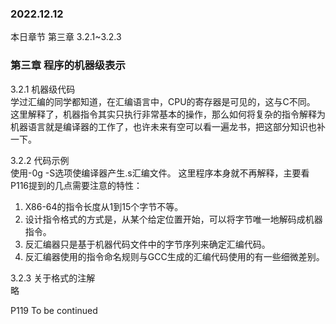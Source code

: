 ### 2022.12.12
本日章节 第三章 3.2.1~3.2.3

### 第三章 程序的机器级表示    
3.2.1 机器级代码  
学过汇编的同学都知道，在汇编语言中，CPU的寄存器是可见的，这与C不同。
这里解释了，机器指令其实只执行非常基本的操作，那么如何将复杂的指令解释为机器语言就是编译器的工作了，也许未来有空可以看一遍龙书，把这部分知识也补一下。  

3.2.2 代码示例  
使用-0g -S选项使编译器产生.s汇编文件。
这里程序本身就不再解释，主要看P116提到的几点需要注意的特性：  
1. X86-64的指令长度从1到15个字节不等。  
2. 设计指令格式的方式是，从某个给定位置开始，可以将字节唯一地解码成机器指令。  
3. 反汇编器只是基于机器代码文件中的字节序列来确定汇编代码。  
4. 反汇编器使用的指令命名规则与GCC生成的汇编代码使用的有一些细微差别。  
   
3.2.3 关于格式的注解  
略

P119 To be continued